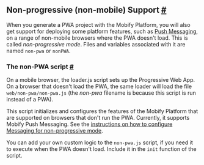 ## Non-progressive (non-mobile) Support <a name="non-progressive" href="#non-progressive">#</a>

When you generate a PWA project with the Mobify Platform, you will also
get support for deploying some platform features, such as [Push Messaging](../../push-messaging),
on a range of non-mobile browsers where the PWA doesn't load. This is 
called _non-progressive mode_. Files and variables associated with
it are named `non-pwa` or `nonPWA`.

### The non-PWA script <a name="non-pwa-script" href="#non-pwa-script">#</a>

On a mobile browser, the loader.js script sets up
the Progressive Web App. On a browser that doesn't load the PWA, the same
loader will load the file `web/non-pwa/non-pwa.js` (the _non-pwa_ filename
is because this script is run instead of a PWA).

This script initializes and configures the features of the Mobify Platform that
are supported on browsers that don't run the PWA. Currently, it supports
Mobify Push Messaging. See the [instructions on how to configure Messaging for
non-progressive mode](../../push-messaging/configuration#non-progressive).

You can add your own custom logic to the `non-pwa.js` script, if you need it to
execute when the PWA doesn't load. Include it in the `init` function of the
script.

